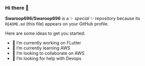### Hi there 👋


**Swaroop696/Swaroop696** is a ✨ _special_ ✨ repository because its `README.md` (this file) appears on your GitHub profile.

Here are some ideas to get you started:

- 🔭 I’m currently working on FLutter
- 🌱 I’m currently learning AWS
- 👯 I’m looking to collaborate on AWS
- 🤔 I’m looking for help with Devops


